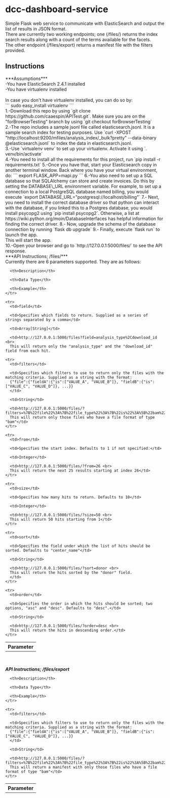 # dcc-dashboard-service
Simple Flask web service to communicate with ElasticSearch and output the list of results in JSON format. <br>
There are currently two working endpoints; one (/files/) returns the index search results along with a count of the terms available for the facets. <br>
The other endpoint (/files/export) returns a manifest file with the filters provided. <br>

<h2>Instructions</h2>
***Assumptions***<br>
-You have ElasticSearch 2.4.1 installed<br>
-You have virtualenv installed<br>
<br>In case you don't have virtualenv installed, you can do so by:<br>
```
sudo easy_install virtualenv
```
<br>
1.-Download this repo by using `git clone https://github.com/caaespin/APITest.git`. Make sure you are on the "forBrowserTesting" branch by using `git checkout forBrowserTesting`<br>
2.-The repo includes a sample jsonl file called elasticsearch.jsonl. It is a sample search index for testing purposes. Use `curl -XPOST "http://localhost:9200/mfiles/analysis_index/_bulk?pretty" --data-binary  @elasticsearch.jsonl` to index the data in elasticsearch.jsonl. <br>
3.-Use `virtualenv venv` to set up your virtualenv. Activate it using `. venv/bin/activate`<br>
4.-You need to install all the requirements for this project, run `pip install -r requirements.txt`
5.-Once you have that, start your Elasticsearch copy in another terminal window. Back where you have your virtual environment, do:
```
export FLASK_APP=mapi.py
```
6.-You also need to set up a SQL database so that SQLAlchemy can store and create invoices. Do this by setting the DATABASE\_URL environment variable. For example, to set up a connection to a local PostgreSQL database named billing, you would execute 
`export DATABASE_URL="postgresql://localhost/billing"`
7.- Next, you need to install the correct database driver so that python can interact with the database, if you linked this to a Postgres database, you would install psycopg2 using `pip install psycopg2`.  Otherwise, a list at https://wiki.python.org/moin/DatabaseInterfaces has helpful information for finding the correct driver.
8.- Now, upgrade the schema of the database connection by running `flask db upgrade` 
9.- Finally, execute `flask run` to launch the app.

<br>
This will start the app. <br>
10.-Open your browser and go to `http://127.0.0.1:5000/files/` to see the API response.  
<br>
***API Instructions; /files/***<br>
Currently there are 6 parameters supported. They are as follows:<br>
<table width="100%">
  <tbody>
    <tr>
      <th>Parameter</th>

      <th>Description</th>

      <th>Data Type</th>

      <th>Example</th>
    </tr>

    <tr>
      <td>field</td>

      <td>Specifies which fields to return. Supplied as a series of strings separated by a comma</td>

      <td>Array[String]</td>

      <td>http://127.0.0.1:5000/files?field=analysis_type%2Cdownload_id <br>
      This will return only the "analysis_type" and the "download_id" field from each hit. 
</td>
    </tr>

    <tr>
      <td>filters</td>

      <td>Specifies which filters to use to return only the files with the matching criteria. Supplied as a string with the format:
      {"file":{"fieldA":{"is":["VALUE_A", "VALUE_B"]}, "fieldB":{"is":["VALUE_C", "VALUE_D"]}, ...}}
      </td>

      <td>String</td>

      <td>http://127.0.0.1:5000/files/?filters=%7B%22file%22%3A%7B%22file_type%22%3A%7B%22is%22%3A%5B%22bam%22%5D%7D%7D%7D<br>
      This will return only those files who have a file format of type "bam"</td>
    </tr>

    <tr>
      <td>from</td>

      <td>Specifies the start index. Defaults to 1 if not specified:</td>

      <td>Integer</td>

      <td>http://127.0.0.1:5000/files/?from=26 <br>
      This will return the next 25 results starting at index 26</td>
    </tr>

    <tr>
      <td>size</td>

      <td>Specifies how many hits to return. Defaults to 10</td>

      <td>Integer</td>

      <td>http://127.0.0.1:5000/files/?size=50 <br>
      This will return 50 hits starting from 1</td>
    </tr>

    <tr>
      <td>sort</td>

      <td>Specifies the field under which the list of hits should be sorted. Defaults to "center_name"</td>

      <td>String</td>

      <td>http://127.0.0.1:5000/files/?sort=donor <br>
      This will return the hits sorted by the "donor" field.
      </td>
    </tr>

    <tr>
      <td>order</td>

      <td>Specifies the order in which the hits should be sorted; two options, "asc" and "desc". Defaults to "desc".</td>

      <td>String</td>

      <td>http://127.0.0.1:5000/files/?order=desc <br>
      This will return the hits in descending order.</td>
    </tr>
  </tbody>
</table>
<br>

***API Instructions; /files/export***<br>

<table width="100%">
  <tbody>
    <tr>
      <th>Parameter</th>

      <th>Description</th>

      <th>Data Type</th>

      <th>Example</th>
    </tr>

    <tr>
      <td>filters</td>

      <td>Specifies which filters to use to return only the files with the matching criteria. Supplied as a string with the format:
      {"file":{"fieldA":{"is":["VALUE_A", "VALUE_B"]}, "fieldB":{"is":["VALUE_C", "VALUE_D"]}, ...}}
      </td>

      <td>String</td>

      <td>http://127.0.0.1:5000/files/?filters=%7B%22file%22%3A%7B%22file_type%22%3A%7B%22is%22%3A%5B%22bam%22%5D%7D%7D%7D<br>
      This will return a manifest with only those files who have a file format of type "bam"</td>
    </tr>


  </tbody>
</table>
